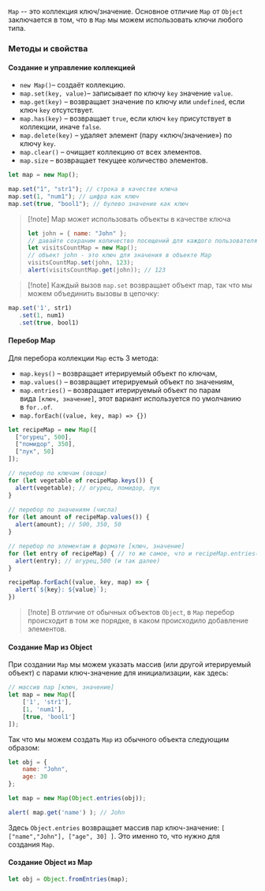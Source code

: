 `Map` -- это коллекция ключ/значение. 
Основное отличие `Map` от `Object` заключается в том, что в `Map` мы можем использовать ключи любого типа.

### Методы и свойства

#### Создание и управление коллекцией
- `new Map()`– создаёт коллекцию.
- `map.set(key, value)`– записывает по ключу `key` значение `value`.
- `map.get(key)` – возвращает значение по ключу или `undefined`, если ключ `key` отсутствует.
- `map.has(key)` – возвращает `true`, если ключ `key` присутствует в коллекции, иначе `false`.
- `map.delete(key)` – удаляет элемент (пару «ключ/значение») по ключу `key`.
- `map.clear()` – очищает коллекцию от всех элементов.
- `map.size` – возвращает текущее количество элементов.

```js
let map = new Map();

map.set("1", "str1"); // строка в качестве ключа
map.set(1, "num1"); // цифра как ключ
map.set(true, "bool1"); // булево значение как ключ
```

> [!note] Map может использовать объекты в качестве ключа
> ```js
>let john = { name: "John" };
>// давайте сохраним количество посещений для каждого пользователя
>let visitsCountMap = new Map();
>// объект john - это ключ для значения в объекте Map
>visitsCountMap.set(john, 123);
>alert(visitsCountMap.get(john)); // 123

>[!note] Каждый вызов `map.set` возвращает объект map, так что мы можем объединить вызовы в цепочку:
```js
map.set('1', str1)
   .set(1, num1)
   .set(true, bool1)
```

#### Перебор Map
Для перебора коллекции `Map` есть 3 метода:
- `map.keys()` – возвращает итерируемый объект по ключам,
- `map.values()` – возвращает итерируемый объект по значениям,
- `map.entries()` – возвращает итерируемый объект по парам вида `[ключ, значение]`, этот вариант используется по умолчанию в `for..of`.
- `map.forEach((value, key, map) => {})`

```js
let recipeMap = new Map([
  ["огурец", 500],
  ["помидор", 350],
  ["лук", 50]
]);  

// перебор по ключам (овощи)
for (let vegetable of recipeMap.keys()) {
  alert(vegetable); // огурец, помидор, лук
}
 
// перебор по значениям (числа)
for (let amount of recipeMap.values()) {
  alert(amount); // 500, 350, 50
}

// перебор по элементам в формате [ключ, значение]
for (let entry of recipeMap) { // то же самое, что и recipeMap.entries()
  alert(entry); // огурец,500 (и так далее)
}

recipeMap.forEach((value, key, map) => {
  alert(`${key}: ${value}`);
})
```

>[!note] В отличие от обычных объектов `Object`, в `Map` перебор происходит в том же порядке, в каком происходило добавление элементов.

#### Создание Map из Object
При создании `Map` мы можем указать массив (или другой итерируемый объект) с парами ключ-значение для инициализации, как здесь:
```js
// массив пар [ключ, значение]
let map = new Map([
	['1', 'str1'],
	[1, 'num1'],
	[true, 'bool1']
]);
```

Так что мы можем создать `Map` из обычного объекта следующим образом:
```js
let obj = {
	name: "John",
	age: 30
};

let map = new Map(Object.entries(obj));  

alert( map.get('name') ); // John
```
Здесь `Object.entries` возвращает массив пар ключ-значение: `[ ["name","John"], ["age", 30] ]`. Это именно то, что нужно для создания `Map`.

#### Создание Object из Map
```js
let obj = Object.fromEntries(map);
```
